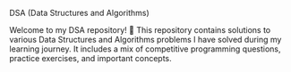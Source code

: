 DSA (Data Structures and Algorithms)

Welcome to my DSA repository! 🎉 This repository contains solutions to
various Data Structures and Algorithms problems I have solved during 
my learning journey. It includes a mix of competitive programming 
questions, practice exercises, and important concepts.
